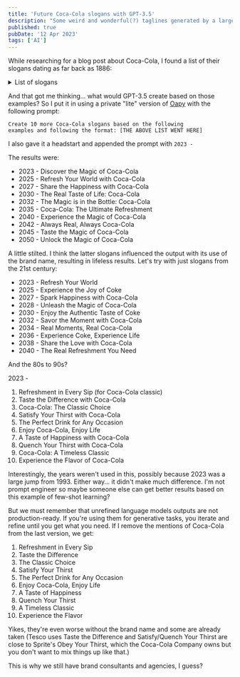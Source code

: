 ```yaml
---
title: 'Future Coca-Cola slogans with GPT-3.5'
description: "Some weird and wonderful(?) taglines generated by a large language model"
published: true
pubDate: '12 Apr 2023'
tags: ['AI']
---
```


While researching for a blog post about Coca-Cola, I found a list of their slogans dating as far back as 1886:

<details>
	<summary>List of slogans</summary>
	<ul>
<li>1886 - Drink Coca-Cola</li>
<li>1904 - Delicious and Refreshing</li>
<li>1905 - Coca-Cola Revives and Sustains</li>
<li>1906 - The Great National Temperance Beverage</li>
<li>1917 - Three Million a Day</li>
<li>1922 - Thirst Knows No Season</li>
<li>1923 - Enjoy Thirst</li>
<li>1924 - Refresh Yourself</li>
<li>1925 - Six Million a Day</li>
<li>1926 - It Had to Be Good to Get Where It Is</li>
<li>1927 - Pure as Sunlight</li>
<li>1927 - Around the Corner from Everywhere</li>
<li>1929 - The Pause that Refreshes </li>
<li>1932 - Ice Cold Sunshine</li>
<li>1938 - The Best Friend Thirst Ever Had</li>
<li>1939 - Thirst Asks Nothing More</li>
<li>1939 - Whoever You Are, Whatever You Do, Wherever You May Be, When You Think of Refreshment Think of Ice Cold Coca-Cola</li>
<li>1942 - The Only Thing Like Coca-Cola is Coca-Cola Itself</li>
<li>1948 - Where There's Coke There's Hospitality</li>
<li>1949 - Along the Highway to Anywhere</li>
<li>1952 - What You Want is a Coke</li>
<li>1956 - Coca-Cola... Makes Good Things Taste Better</li>
<li>1957 - Sign of Good Taste</li>
<li>1958 - The Cold, Crisp Taste of Coke</li>
<li>1959 - Be Really Refreshed</li>
<li>1963 - Things Go Better with Coke</li>
<li>1969 - It's the Real Thing </li>
<li>1971 - I'd Like to Buy the World a Coke (part of the "It's the Real Thing" campaign)</li>
<li>1975 - Look Up America</li>
<li>1976 - Coke Adds Life </li>
<li>1979 - Have a Coke and a Smile</li>
<li>1982 - Coke Is It! </li>
<li>1985 - We've Got a Taste for You (for both Coca-Cola & Coca-Cola classic)</li>
<li>1985 - America's Real Choice (for both Coca-Cola & Coca-Cola classic)</li>
<li>1986 - Red, White & You (for Coca-Cola classic)</li>
<li>1986 - Catch the Wave (for Coca-Cola)</li>
<li>1987 - When Coca-Cola is a Part of Your Life, You Can't Beat the Feeling</li>
<li>1988 - You Can't Beat the Feeling </li>
<li>1989 - Official Soft Drink of Summer</li>
<li>1990 - You Can't Beat the Real Thing</li>
<li>1993 - Always Coca-Cola</li>
<li>2000 - Coca-Cola. Enjoy</li>
<li>2001 - Life Tastes Good</li>
<li>2003 - Coca-Cola ... Real</li>
<li>2005 - Make It Real</li>
<li>2006 - The Coke Side of Life</li>
<li>2009 - Open Happiness</li>
<li>2016 - Taste the Feeling</li>
<li>2021 - Real Magic</li>
</ul>
</details>


And that got me thinking... what would GPT-3.5 create based on those examples? So I put it in using a private "lite" version of [Oapy](/morsels/morsel-9/) with the following prompt:

<code>Create 10 more Coca-Cola slogans based on the following examples and following the format: [THE ABOVE LIST WENT HERE]</code>

I also gave it a headstart and appended the prompt with <code>2023 - </code>

The results were:

* 2023 - Discover the Magic of Coca-Cola
* 2025 - Refresh Your World with Coca-Cola
* 2027 - Share the Happiness with Coca-Cola
* 2030 - The Real Taste of Life: Coca-Cola
* 2032 - The Magic is in the Bottle: Coca-Cola
* 2035 - Coca-Cola: The Ultimate Refreshment
* 2040 - Experience the Magic of Coca-Cola
* 2042 - Always Real, Always Coca-Cola
* 2045 - Taste the Magic of Coca-Cola
* 2050 - Unlock the Magic of Coca-Cola

A little stilted. I think the latter slogans influenced the output with its use of the brand name, resulting in lifeless results. Let's try with just slogans from the 21st century:

* 2023 - Refresh Your World
* 2025 - Experience the Joy of Coke
* 2027 - Spark Happiness with Coca-Cola
* 2028 - Unleash the Magic of Coca-Cola
* 2030 - Enjoy the Authentic Taste of Coke
* 2032 - Savor the Moment with Coca-Cola
* 2034 - Real Moments, Real Coca-Cola
* 2036 - Experience Coke, Experience Life
* 2038 - Share the Love with Coca-Cola
* 2040 - The Real Refreshment You Need

And the 80s to 90s?

2023 -

1. Refreshment in Every Sip (for Coca-Cola classic)
2. Taste the Difference with Coca-Cola
3. Coca-Cola: The Classic Choice
4. Satisfy Your Thirst with Coca-Cola
5. The Perfect Drink for Any Occasion
6. Enjoy Coca-Cola, Enjoy Life
7. A Taste of Happiness with Coca-Cola
8. Quench Your Thirst with Coca-Cola
9. Coca-Cola: A Timeless Classic
10. Experience the Flavor of Coca-Cola

Interestingly, the years weren't used in this, possibly because 2023 was a large jump from 1993. Either way... it didn't make much difference. I'm not prompt engineer so maybe someone else can get better results based on this example of few-shot learning?

But we must remember that unrefined language models outputs are not production-ready. If you're using them for generative tasks, you iterate and refine until you get what you need. If I remove the mentions of Coca-Cola from the last version, we get:

1. Refreshment in Every Sip
2. Taste the Difference
3. The Classic Choice
4. Satisfy Your Thirst
5. The Perfect Drink for Any Occasion
6. Enjoy Coca-Cola, Enjoy Life
7. A Taste of Happiness
8. Quench Your Thirst
9. A Timeless Classic
10. Experience the Flavor

Yikes, they're even worse without the brand name and some are already taken (Tesco uses Taste the Difference and Satisfy/Quench Your Thirst are close to Sprite's Obey Your Thirst, which the Coca-Cola Company owns but you don't want to mix things up like that.)

This is why we still have brand consultants and agencies, I guess?